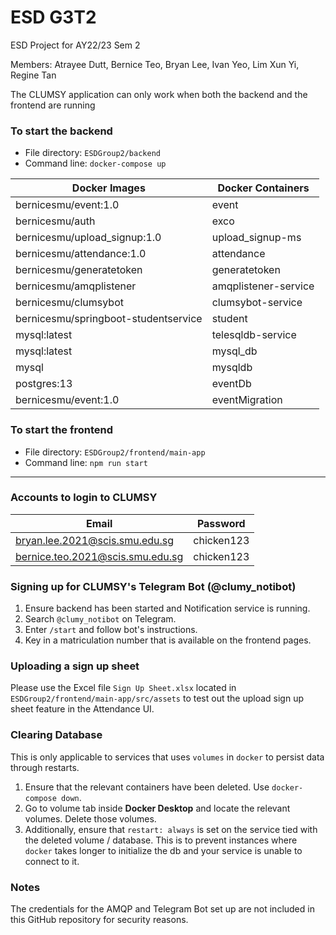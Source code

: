 # ESD G3T2
ESD Project for AY22/23 Sem 2

Members: Atrayee Dutt, Bernice Teo, Bryan Lee, Ivan Yeo, Lim Xun Yi, Regine Tan 

The CLUMSY application can only work when both the backend and the frontend are running 

### To start the backend
- File directory: `ESDGroup2/backend` 
- Command line: `docker-compose up`

| Docker Images | Docker Containers |
| --------------------------- | --------------------------- |
| bernicesmu/event:1.0  | event  |
| bernicesmu/auth  | exco  |
| bernicesmu/upload_signup:1.0  | upload_signup-ms |
| bernicesmu/attendance:1.0  | attendance |
| bernicesmu/generatetoken  | generatetoken |
| bernicesmu/amqplistener  | amqplistener-service  |
| bernicesmu/clumsybot  | clumsybot-service  |
| bernicesmu/springboot-studentservice  | student |
| mysql:latest | telesqldb-service  |
| mysql:latest | mysql_db  |
| mysql | mysqldb  |
| postgres:13 | eventDb  |
| bernicesmu/event:1.0 | eventMigration |

### To start the frontend
- File directory: `ESDGroup2/frontend/main-app`
- Command line: `npm run start`

___

### Accounts to login to CLUMSY
| Email | Password |
| ------------- | ------------- |
| bryan.lee.2021@scis.smu.edu.sg  | chicken123  |
| bernice.teo.2021@scis.smu.edu.sg  | chicken123  |

### Signing up for CLUMSY's Telegram Bot (@clumy_notibot)
1. Ensure backend has been started and Notification service is running.
2. Search `@clumy_notibot` on Telegram.
3. Enter `/start` and follow bot's instructions. 
4. Key in a matriculation number that is available on the frontend pages. 

### Uploading a sign up sheet 
Please use the Excel file `Sign Up Sheet.xlsx` located in `ESDGroup2/frontend/main-app/src/assets` to test out the upload sign up sheet feature in the Attendance UI.

### Clearing Database 
This is only applicable to services that uses `volumes` in `docker` to persist data through restarts. 
1. Ensure that the relevant containers have been deleted. Use `docker-compose down`. 
2. Go to volume tab inside **Docker Desktop** and locate the relevant volumes. Delete those volumes.
3. Additionally, ensure that `restart: always` is set on the service tied with the deleted volume / database. This is to prevent instances where `docker` takes longer to initialize the db and your service is unable to connect to it.

### Notes 
The credentials for the AMQP and Telegram Bot set up are not included in this GitHub repository for security reasons. 
